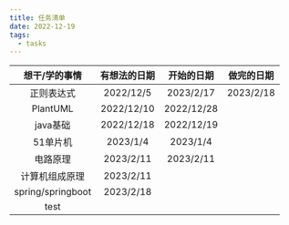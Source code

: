 ```yaml
---
title: 任务清单
date: 2022-12-19
tags:
  - tasks
---
```


|   想干/学的事情   | 有想法的日期 | 开始的日期 | 做完的日期 |
| :---------------: | :----------: | :--------: | :--------: |
|    正则表达式     |  2022/12/5   | 2023/2/17  | 2023/2/18  |
|     PlantUML      |  2022/12/10  | 2022/12/28 |            |
|     java基础      |  2022/12/18  | 2022/12/19 |            |
|     51单片机      |   2023/1/4   |  2023/1/4  |            |
|     电路原理      |  2023/2/11   | 2023/2/11  |            |
|  计算机组成原理   |  2023/2/11   |            |            |
| spring/springboot |  2023/2/18   |            |            |
|       test        |              |            |            |

